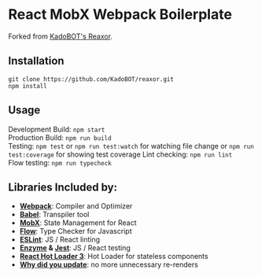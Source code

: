 # React MobX Webpack Boilerplate

Forked from [KadoBOT's Reaxor](https://github.com/KadoBOT/reaxor).

## Installation
```
git clone https://github.com/KadoBOT/reaxor.git
npm install
```

## Usage
Development Build:  ``npm start``  
Production Build: ``npm run build``  
Testing: ``npm test`` or ``npm run test:watch`` for watching file change or ``npm run test:coverage`` for showing test coverage
Lint checking: ``npm run lint``  
Flow testing:  ``npm run typecheck``  

## Libraries Included by:
* [**Webpack**](https://webpack.github.io/): Compiler and Optimizer 
* [**Babel**](https://babeljs.io/): Transpiler tool 
* [**MobX**](https://mobxjs.github.io/mobx/): State Management for React 
* [**Flow**](http://flowtype.org/): Type Checker for Javascript 
* [**ESLint**](http://eslint.org): JS / React linting 
* **[Enzyme](http://airbnb.io/enzyme/) & [Jest](https://facebook.github.io/jest/)**: JS / React testing
* [**React Hot Loader 3**](https://github.com/gaearon/react-hot-boilerplate/pull/61): Hot Loader for stateless components 
* [**Why did you update**](https://github.com/garbles/why-did-you-update): no more unnecessary re-renders 

